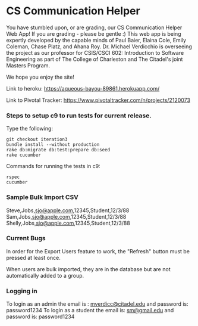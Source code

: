 # CS Communication Helper

You have stumbled upon, or are grading, our CS Communication Helper Web App!
If you are grading - please be gentle :) 
This web app is being expertly developed by the capable minds of Paul Baier, Elaina Cole, Emily Coleman, Chase Platz, and Ahana Roy. Dr. Michael Verdicchio is overseeing the project as our professor for CSIS/CSCI 602: Introduction to Software Engineering as part of The College of Charleston and The Citadel's joint Masters Program.

We hope you enjoy the site!

Link to heroku: https://aqueous-bayou-89861.herokuapp.com/

Link to Pivotal Tracker: https://www.pivotaltracker.com/n/projects/2120073

### Steps to setup c9 to run tests for current release. 
Type the following:
```
git checkout iteration3
bundle install --without production
rake db:migrate db:test:prepare db:seed
rake cucumber
```

Commands for running the tests in c9:
```
rspec
cucumber
```

### Sample Bulk Import CSV
Steve,Jobs,sjo@apple.com,12345,Student,12/3/88
Sam,Jobs,sjo@apple.com,12345,Student,12/3/88
Shelly,Jobs,sjo@apple.com,12345,Student,12/3/88

### Current Bugs
In order for the Export Users feature to work, the "Refresh" button must be pressed at least once.

When users are bulk imported, they are in the database but are not automatically added to a group.

### Logging in
To login as an admin the email is : mverdicc@citadel.edu and password is: password1234
To login as a student the email is: sm@gmail.edu and password is: password1234